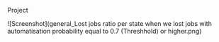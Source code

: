Project

![Screenshot](general_Lost jobs ratio per state when we lost jobs with automatisation probability equal to 0.7 (Threshhold) or higher.png)


